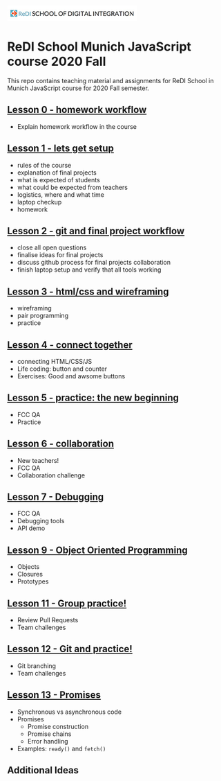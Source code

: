 ![ReDI](redi-school-logo.jpg)

# ReDI School Munich JavaScript course 2020 Fall

This repo contains teaching material and assignments for ReDI School in Munich JavaScript course for 2020 Fall semester.

## [Lesson 0 - homework workflow](https://mrtim.github.io/js-munich-2020-fall/lessons/0_workflow/homework_workflow)

- Explain homework workflow in the course

## [Lesson 1 - lets get setup](https://mrtim.github.io/js-munich-2020-fall/lessons/1_setup)

- rules of the course
- explanation of final projects
- what is expected of students
- what could be expected from teachers
- logistics, where and what time
- laptop checkup
- homework

## [Lesson 2 - git and final project workflow](https://mrtim.github.io/js-munich-2020-fall/lessons/2_git_and_workflow)

- close all open questions
- finalise ideas for final projects
- discuss github process for final projects collaboration
- finish laptop setup and verify that all tools working

## [Lesson 3 - html/css and wireframing](https://mrtim.github.io/js-munich-2020-fall/lessons/3_html_css)

- wireframing
- pair programming
- practice

## [Lesson 4 - connect together](https://mrtim.github.io/js-munich-2020-fall/lessons/4_connect_together)

- connecting HTML/CSS/JS
- Life coding: button and counter
- Exercises: Good and awsome buttons

## [Lesson 5 - practice: the new beginning](https://mrtim.github.io/js-munich-2020-fall/lessons/5_practice)

- FCC QA
- Practice

## [Lesson 6 - collaboration](https://mrtim.github.io/js-munich-2020-fall/lessons/6_group_challenges)

- New teachers!
- FCC QA
- Collaboration challenge

## [Lesson 7 - Debugging](https://mrtim.github.io/js-munich-2020-fall/lessons/7_debugging)

- FCC QA
- Debugging tools
- API demo

## [Lesson 9 - Object Oriented Programming](https://mrtim.github.io/js-munich-2020-fall/lessons/9_oop)

- Objects
- Closures
- Prototypes

## [Lesson 11 - Group practice!](https://mrtim.github.io/js-munich-2020-fall/lessons/11_collab_practice)

- Review Pull Requests
- Team challenges

## [Lesson 12 - Git and practice!](https://mrtim.github.io/js-munich-2020-fall/lessons/12_git_and_practice)

- Git branching
- Team challenges

## [Lesson 13 - Promises](https://mrtim.github.io/js-munich-2020-fall/lessons/13_promises)

- Synchronous vs asynchronous code
- Promises
    - Promise construction
    - Promise chains
    - Error handling
- Examples: `ready()` and `fetch()`

## Additional Ideas
